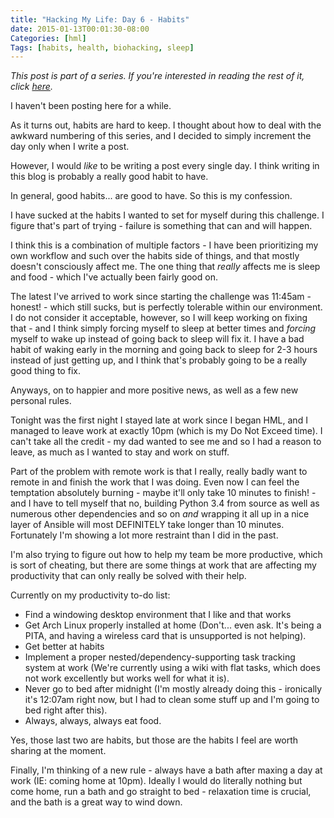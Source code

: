 ```yaml
---
title: "Hacking My Life: Day 6 - Habits"
date: 2015-01-13T00:01:30-08:00
Categories: [hml]
Tags: [habits, health, biohacking, sleep]
---
```


*This post is part of a series. If you're interested in reading the rest of it, click [here](/categories/hml/).*

I haven't been posting here for a while.

As it turns out, habits are hard to keep. I thought about how to deal with the awkward numbering of this series, and I decided to simply increment the day only when I write a post.

However, I would *like* to be writing a post every single day. I think writing in this blog is probably a really good habit to have.

In general, good habits... are good to have. So this is my confession.

<!-- more -->

I have sucked at the habits I wanted to set for myself during this challenge. I figure that's part of trying - failure is something that can and will happen.

I think this is a combination of multiple factors - I have been prioritizing my own workflow and such over the habits side of things, and that mostly doesn't consciously affect me. The one thing that *really* affects me is sleep and food - which I've actually been fairly good on.

The latest I've arrived to work since starting the challenge was 11:45am - honest! - which still sucks, but is perfectly tolerable within our environment. I do not consider it acceptable, however, so I will keep working on fixing that - and I think simply forcing myself to sleep at better times and *forcing* myself to wake up instead of going back to sleep will fix it. I have a bad habit of waking early in the morning and going back to sleep for 2-3 hours instead of just getting up, and I think that's probably going to be a really good thing to fix.

Anyways, on to happier and more positive news, as well as a few new personal rules.

Tonight was the first night I stayed late at work since I began HML, and I managed to leave work at exactly 10pm (which is my Do Not Exceed time). I can't take all the credit - my dad wanted to see me and so I had a reason to leave, as much as I wanted to stay and work on stuff.

Part of the problem with remote work is that I really, really badly want to remote in and finish the work that I was doing. Even now I can feel the temptation absolutely burning - maybe it'll only take 10 minutes to finish! - and I have to tell myself that no, building Python 3.4 from source as well as numerous other dependencies and so on *and* wrapping it all up in a nice layer of Ansible will most DEFINITELY take longer than 10 minutes. Fortunately I'm showing a lot more restraint than I did in the past.

I'm also trying to figure out how to help my team be more productive, which is sort of cheating, but there are some things at work that are affecting my productivity that can only really be solved with their help.

Currently on my productivity to-do list:
* Find a windowing desktop environment that I like and that works
* Get Arch Linux properly installed at home (Don't... even ask. It's being a PITA, and having a wireless card that is unsupported is not helping).
* Get better at habits
* Implement a proper nested/dependency-supporting task tracking system at work (We're currently using a wiki with flat tasks, which does not work excellently but works well for what it is).
* Never go to bed after midnight (I'm mostly already doing this - ironically it's 12:07am right now, but I had to clean some stuff up and I'm going to bed right after this).
* Always, always, always eat food.

Yes, those last two are habits, but those are the habits I feel are worth sharing at the moment.

Finally, I'm thinking of a new rule - always have a bath after maxing a day at work (IE: coming home at 10pm). Ideally I would do literally nothing but come home, run a bath and go straight to bed - relaxation time is crucial, and the bath is a great way to wind down.
